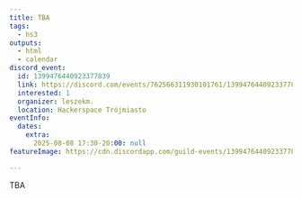 ```yaml
---
title: TBA
tags:
  - hs3
outputs:
  - html
  - calendar
discord_event:
  id: 1399476440923377839
  link: https://discord.com/events/762566311930101761/1399476440923377839
  interested: 1
  organizer: leszekm.
  location: Hackerspace Trójmiasto
eventInfo:
  dates:
    extra:
      2025-08-08 17:30-20:00: null
featureImage: https://cdn.discordapp.com/guild-events/1399476440923377839/86fb032335e9faa8aa2494eb8a2ec57c.png?size=1024

---
```


TBA
